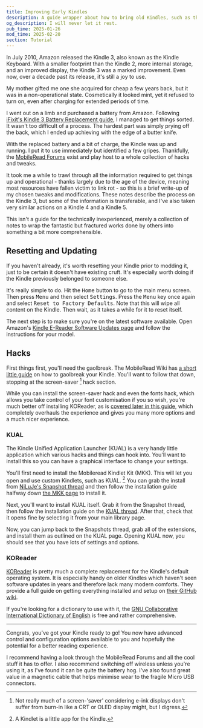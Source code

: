 ```yaml
---
title: Improving Early Kindles
description: A guide wrapper about how to bring old Kindles, such as the Kindle Keyboard, as well as the Kindle 4, and Kindle 5 up to speed a bit to be usable in the modern era. Covering screensaver hacks, improved font handling, and more comprehensive customisablity with KOReader.
og_description: I will never let it rest.
pub_time: 2025-01-26
mod_time: 2025-02-20
section: Tutorial
---
```


In July 2010, Amazon released the Kindle 3, also known as the Kindle Keyboard. With a smaller footprint than the Kindle 2, more internal storage, and an improved display, the Kindle 3 was a marked improvement. Even now, over a decade past its release, it's still a joy to use.

My mother gifted me one she acquired for cheap a few years back, but it was in a non-operational state. Cosmetically it looked mint, yet it refused to turn on, even after charging for extended periods of time.

I went out on a limb and purchased a battery from Amazon. Following [iFixit's Kindle 3 Battery Replacement guide](https://www.ifixit.com/Guide/Kindle+3+Battery+Replacement/29844), I managed to get things sorted. It wasn't too difficult of a process. The hardest part was simply prying off the back, which I ended up achieving with the edge of a butter knife.

With the replaced battery and a bit of charge, the Kindle was up and running. I put it to use immediately but identified a few gripes. Thankfully, the [MobileRead Forums](https://www.mobileread.com) exist and play host to a whole collection of hacks and tweaks.

It took me a while to trawl through all the information required to get things up and operational - thanks largely due to the age of the device, meaning most resources have fallen victim to link rot - so this is a brief write-up of my chosen tweaks and modifications. These notes describe the process on the Kindle 3, but some of the information is transferable, and I've also taken very similar actions on a Kindle 4 and a Kindle 5.

This isn't a guide for the technically inexperienced, merely a collection of notes to wrap the fantastic but fractured works done by others into something a bit more comprehensible.

## Resetting and Updating

If you haven't already, it's worth resetting your Kindle prior to modding it, just to be certain it doesn't have existing cruft. It's especially worth doing if the Kindle previously belonged to someone else.

It's really simple to do. Hit the <kbd>Home</kbd> button to go to the main menu screen. Then press <kbd>Menu</kbd> and then select <kbd>Settings</kbd>. Press the <kbd>Menu</kbd> key once again and select <kbd>Reset to Factory Defaults</kbd>. Note that this will wipe all content on the Kindle. Then wait, as it takes a while for it to reset itself.

The next step is to make sure you're on the latest software available. Open Amazon's [Kindle E-Reader Software Updates page](https://www.amazon.com/gp/help/customer/display.html?nodeId=GKMQC26VQQMM8XSW) and follow the instructions for your model.

## Hacks

First things first, you'll need the gaolbreak. The MobileRead Wiki has [a short little guide](https://wiki.mobileread.com/wiki/Kindle_Screen_Saver_Hack_for_all_2.x,_3.x_%26_4.x_Kindles#How_to_install_the_Jailbreak_Hack) on how to gaolbreak your Kindle. You'll want to follow that down, stopping at the screen-saver [^1] hack section.

While you can install the screen-saver hack and even the fonts hack, which allows you take control of your font customisation if you so wish, you're much better off installing KOReader, as is [covered later in this guide](#koreader), which completely overhauls the experience and gives you many more options and a much nicer experience.

### KUAL

The Kindle Unified Application Launcher (KUAL) is a very handy little application which various hacks and things can hook into. You'll want to install this so you can have a graphical interface to change your settings.

You'll first need to install the Mobileread Kindlet Kit (MKK). This will let you open and use custom Kindlets, such as KUAL. [^2] You can grab the install from [NiLuJe's Snapshot thread](https://www.mobileread.com/forums/showthread.php?t=225030) and then follow the installation guide halfway down [the MKK page](https://www.mobileread.com/forums/showthread.php?t=233932) to install it.

Next, you'll want to install KUAL itself. Grab it from the Snapshot thread, then follow the installation guide on the [KUAL thread](https://www.mobileread.com/forums/showthread.php?t=203326). After that, check that it opens fine by selecting it from your main library page.

Now, you can jump back to the Snapshots thread, grab all of the extensions, and install them as outlined on the KUAL page. Opening KUAL now, you should see that you have lots of settings and options.

### KOReader

[KOReader](http://koreader.rocks) is pretty much a complete replacement for the Kindle's default operating system. It is especially handy on older Kindles which haven't seen software updates in years and therefore lack many modern comforts. They provide a full guide on getting everything installed and setup on [their GitHub wiki](https://github.com/koreader/koreader/wiki/Installation-on-Kindle-devices).

If you're looking for a dictionary to use with it, the [GNU Collaborative International Dictionary of English](https://gcide.gnu.org.ua) is free and rather comprehensive.

---

Congrats, you've got your Kindle ready to go! You now have advanced control and configuration options available to you and hopefully the potential for a better reading experience.

I recommend having a look through the MobileRead Forums and all the cool stuff it has to offer. I also recommend switching off wireless unless you're using it, as I've found it can be quite the battery hog. I've also found great value in a magnetic cable that helps minimise wear to the fragile Micro USB connectors.

[^1]: Not really much of a screen-'saver' considering e-ink displays don't suffer from burn-in like a CRT or OLED display might, but I digress.
[^2]: A Kindlet is a little app for the Kindle.
